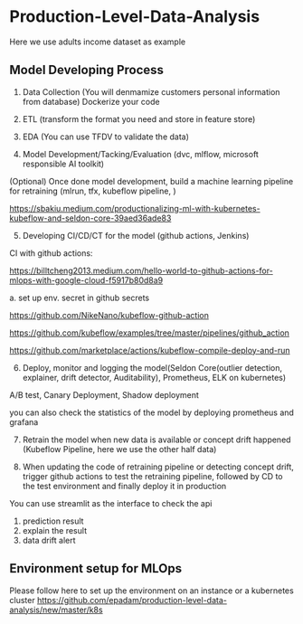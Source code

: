 # Production-Level-Data-Analysis

Here we use adults income dataset as example

## Model Developing Process

1. Data Collection (You will denmamize customers personal information from database) Dockerize your code

2. ETL (transform the format you need and store in feature store)

3. EDA (You can use TFDV to validate the data)

4. Model Development/Tacking/Evaluation (dvc, mlflow, microsoft responsible AI toolkit)

(Optional) Once done model development, build a machine learning pipeline for retraining (mlrun, tfx, kubeflow pipeline, )

https://sbakiu.medium.com/productionalizing-ml-with-kubernetes-kubeflow-and-seldon-core-39aed36ade83


5. Developing CI/CD/CT for the model (github actions, Jenkins)

CI with github actions:

https://billtcheng2013.medium.com/hello-world-to-github-actions-for-mlops-with-google-cloud-f5917b80d8a9

a. set up env. secret in github secrets

https://github.com/NikeNano/kubeflow-github-action

https://github.com/kubeflow/examples/tree/master/pipelines/github_action

https://github.com/marketplace/actions/kubeflow-compile-deploy-and-run

6. Deploy, monitor and logging the model(Seldon Core(outlier detection, explainer, drift detector, Auditability), Prometheus, ELK on kubernetes)


A/B test, Canary Deployment, Shadow deployment

you can also check the statistics of the model by deploying prometheus and grafana

7. Retrain the model when new data is available or concept drift happened (Kubeflow Pipeline, here we use the other half data)

8. When updating the code of retraining pipeline or detecting concept drift, trigger github actions to test the retraining pipeline, followed by CD to the test environment and finally deploy it in production 

You can use streamlit as the interface to check the api

1. prediction result
2. explain the result
3. data drift alert


## Environment setup for MLOps

Please follow here to set up the environment on an instance or a kubernetes cluster
https://github.com/epadam/production-level-data-analysis/new/master/k8s









